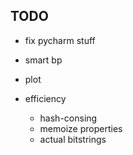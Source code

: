 

## TODO

- fix pycharm stuff

- smart bp
- plot
- efficiency
    - hash-consing
    - memoize properties
    - actual bitstrings